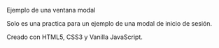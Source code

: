 Ejemplo de una ventana modal

Solo es una practica para un ejemplo de una modal de inicio de sesión.

Creado con HTML5, CSS3 y Vanilla JavaScript.



